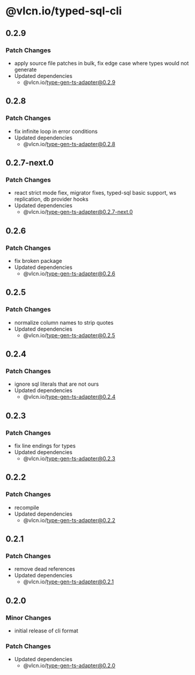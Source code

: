 # @vlcn.io/typed-sql-cli

## 0.2.9

### Patch Changes

- apply source file patches in bulk, fix edge case where types would not generate
- Updated dependencies
  - @vlcn.io/type-gen-ts-adapter@0.2.9

## 0.2.8

### Patch Changes

- fix infinite loop in error conditions
- Updated dependencies
  - @vlcn.io/type-gen-ts-adapter@0.2.8

## 0.2.7-next.0

### Patch Changes

- react strict mode fiex, migrator fixes, typed-sql basic support, ws replication, db provider hooks
- Updated dependencies
  - @vlcn.io/type-gen-ts-adapter@0.2.7-next.0

## 0.2.6

### Patch Changes

- fix broken package
- Updated dependencies
  - @vlcn.io/type-gen-ts-adapter@0.2.6

## 0.2.5

### Patch Changes

- normalize column names to strip quotes
- Updated dependencies
  - @vlcn.io/type-gen-ts-adapter@0.2.5

## 0.2.4

### Patch Changes

- ignore sql literals that are not ours
- Updated dependencies
  - @vlcn.io/type-gen-ts-adapter@0.2.4

## 0.2.3

### Patch Changes

- fix line endings for types
- Updated dependencies
  - @vlcn.io/type-gen-ts-adapter@0.2.3

## 0.2.2

### Patch Changes

- recompile
- Updated dependencies
  - @vlcn.io/type-gen-ts-adapter@0.2.2

## 0.2.1

### Patch Changes

- remove dead references
- Updated dependencies
  - @vlcn.io/type-gen-ts-adapter@0.2.1

## 0.2.0

### Minor Changes

- initial release of cli format

### Patch Changes

- Updated dependencies
  - @vlcn.io/type-gen-ts-adapter@0.2.0
